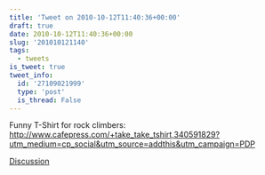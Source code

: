 ```yaml
---
title: 'Tweet on 2010-10-12T11:40:36+00:00'
draft: true
date: 2010-10-12T11:40:36+00:00
slug: '201010121140'
tags:
  - tweets
is_tweet: true
tweet_info:
  id: '27109021999'
  type: 'post'
  is_thread: False
---
```




Funny T-Shirt for rock climbers: <http://www.cafepress.com/+take_take_tshirt,340591829?utm_medium=cp_social&utm_source=addthis&utm_campaign=PDP>

[Discussion](https://x.com/sytelus/status/27109021999)
